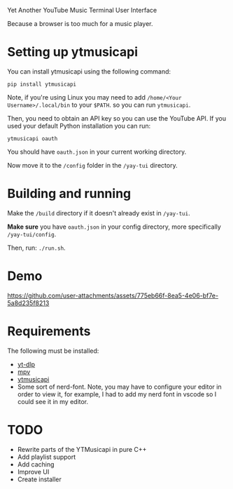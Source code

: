 Yet Another YouTube Music Terminal User Interface

Because a browser is too much for a music player.
# Setting up ytmusicapi

You can install ytmusicapi using the following command:

    pip install ytmusicapi


Note, if you're using Linux you may need to add `/home/<Your Username>/.local/bin` to your `$PATH`. so you can run `ytmusicapi`.  

Then, you need to obtain an API key so you can use the YouTube API.  If you used your default Python installation you can run: 

    ytmusicapi oauth

You should have `oauth.json` in your current working directory.

Now move it to the `/config` folder in the `/yay-tui` directory.  


# Building and running

Make the `/build` directory if it doesn't already exist in `/yay-tui`.

**Make sure** you have `oauth.json` in your config directory, more specifically `/yay-tui/config`.

Then, run: `./run.sh`.

# Demo 

https://github.com/user-attachments/assets/775eb66f-8ea5-4e06-bf7e-5a8d235f8213



# Requirements
The following must be installed:

- [yt-dlp](https://github.com/yt-dlp/yt-dlp)
- [mpv](https://mpv.io/)
- [ytmusicapi](https://github.com/sigma67/ytmusicapi)
- Some sort of nerd-font.  Note, you may have to configure your editor in order to view it, for example, I had to add my nerd font in vscode so I could see it in my editor.


# TODO 

- Rewrite parts of the YTMusicapi in pure C++
- Add playlist support
- Add caching
- Improve UI
- Create installer
